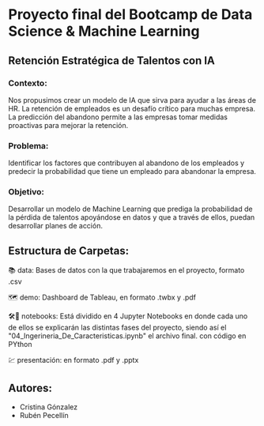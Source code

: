# Proyecto final del Bootcamp de Data Science & Machine Learning

## Retención Estratégica de Talentos con IA

### Contexto:
Nos propusimos crear un modelo de IA que sirva para ayudar a las áreas de HR.
La retención de empleados es un desafío crítico para muchas empresa. La predicción del abandono permite a las empresas tomar medidas proactivas para mejorar la retención.

### Problema:
Identificar los factores que contribuyen al abandono de los empleados y predecir la probabilidad que tiene un empleado para abandonar la empresa.

### Objetivo:
Desarrollar un modelo de Machine Learning que prediga la probabilidad de la pérdida de talentos apoyándose en datos y que a través de ellos, puedan desarrollar planes de acción.



## Estructura de Carpetas:

📚 data: Bases de datos con la que trabajaremos en el proyecto, formato .csv

🗺️ demo: Dashboard de Tableau, en formato .twbx y .pdf

🛠️🐍 notebooks: Está dividido en 4 Jupyter Notebooks en donde cada uno de ellos se explicarán las distintas fases del proyecto, siendo así el "04_Ingerineria_De_Caracteristicas.ipynb" el archivo final. con código en PYthon

💹 presentación: en formato .pdf y .pptx



## Autores:
- Cristina Gónzalez
- Rubén Pecellín
  
